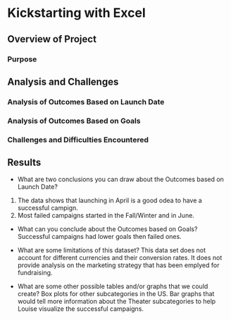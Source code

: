  # Kickstarting with Excel

## Overview of Project

### Purpose

## Analysis and Challenges

### Analysis of Outcomes Based on Launch Date

### Analysis of Outcomes Based on Goals

### Challenges and Difficulties Encountered

## Results

- What are two conclusions you can draw about the Outcomes based on Launch Date?
1. The data shows that launching in April is a good odea to have a successful campign. 
2. Most failed campaigns started in the Fall/Winter and in June. 

- What can you conclude about the Outcomes based on Goals?
Successful campaigns had lower goals then failed ones. 

- What are some limitations of this dataset?
This data set does not account for different currencies and their conversion rates.
 It does not provide analysis on the marketing strategy that has been emplyed for fundraising. 

- What are some other possible tables and/or graphs that we could create?
Box plots for other subcategories in the US. 
Bar graphs that would tell more information about the Theater subcategories to help Louise visualize the successful campaigns.  
